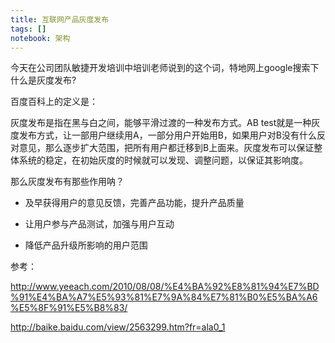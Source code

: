 ```yaml
---
title: 互联网产品灰度发布
tags: []
notebook: 架构
---
```


今天在公司团队敏捷开发培训中培训老师说到的这个词，特地网上google搜索下什么是灰度发布?

百度百科上的定义是：

灰度发布是指在黑与白之间，能够平滑过渡的一种发布方式。AB test就是一种灰度发布方式，让一部用户继续用A，一部分用户开始用B，如果用户对B没有什么反对意见，那么逐步扩大范围，把所有用户都迁移到B上面来。灰度发布可以保证整体系统的稳定，在初始灰度的时候就可以发现、调整问题，以保证其影响度。

那么灰度发布有那些作用呐？

* 及早获得用户的意见反馈，完善产品功能，提升产品质量

* 让用户参与产品测试，加强与用户互动

* 降低产品升级所影响的用户范围

参考：

<http://www.yeeach.com/2010/08/08/%E4%BA%92%E8%81%94%E7%BD%91%E4%BA%A7%E5%93%81%E7%9A%84%E7%81%B0%E5%BA%A6%E5%8F%91%E5%B8%83/>

<http://baike.baidu.com/view/2563299.htm?fr=ala0_1>
